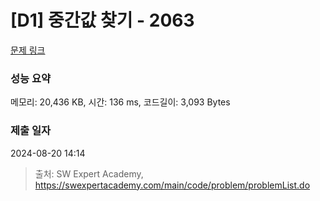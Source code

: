 # [D1] 중간값 찾기 - 2063 

[문제 링크](https://swexpertacademy.com/main/code/problem/problemDetail.do?contestProbId=AV5QPsXKA2UDFAUq) 

### 성능 요약

메모리: 20,436 KB, 시간: 136 ms, 코드길이: 3,093 Bytes

### 제출 일자

2024-08-20 14:14



> 출처: SW Expert Academy, https://swexpertacademy.com/main/code/problem/problemList.do